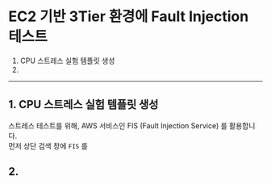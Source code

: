 # EC2 기반 3Tier 환경에 Fault Injection 테스트

1. CPU 스트레스 실험 템플릿 생성
2. 

---
## 1. CPU 스트레스 실험 템플릿 생성
스트레스 테스트를 위해, AWS 서비스인 FIS (Fault Injection Service) 를 활용합니다.  
먼저 상단 검색 창에 `FIS` 를 

## 2. 